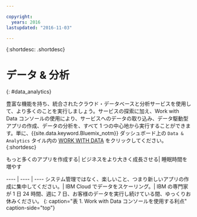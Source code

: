 ```yaml
---

copyright:
  years: 2016
lastupdated: "2016-11-03"

---
```


{:shortdesc: .shortdesc}

# データ & 分析
{: #data_analytics}

豊富な機能を持ち、統合されたクラウド・データベースと分析サービスを使用して、より多くのことを実行しましょう。サービスの探索に加え、Work with Data コンソールの使用により、サービスへのデータの取り込み、データ駆動型アプリの作成、データの分析を、すべて 1 つの中心地から実行することができます。単に、{{site.data.keyword.Bluemix_notm}} ダッシュボード上の `Data &  Analytics` タイル内の [WORK WITH DATA](https://console.ng.bluemix.net/data/services/) をクリックしてください。
{:shortdesc}


もっと多くのアプリを作成する| ビジネスをより大きく成長させる| 睡眠時間を増やす

---- | ---- | ----
システム管理ではなく、楽しいこと、つまり新しいアプリの作成に集中してください。| IBM Cloud でデータをスケーリング。| IBM の専門家が 1 日 24 時間、週に 7 日、お客様のデータを実行し続けている間、ゆっくりお休みください。
{: caption="表 1. Work with Data コンソールを使用する利点" caption-side="top"}
